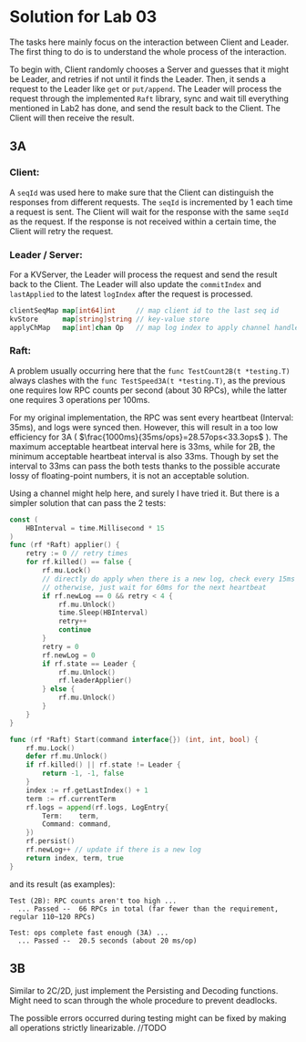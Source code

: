 # Solution for Lab 03

The tasks here mainly focus on the interaction between Client and Leader. The first thing to do is to understand the whole process of the interaction.

To begin with, Client randomly chooses a Server and guesses that it might be Leader, and retries if not until it finds the Leader. Then, it sends a request to the Leader like `get` or `put/append`. The Leader will process the request through the implemented `Raft` library, sync and wait till everything mentioned in Lab2 has done, and send the result back to the Client. The Client will then receive the result.

## 3A

### Client:

A `seqId` was used here to make sure that the Client can distinguish the responses from different requests. The `seqId` is incremented by 1 each time a request is sent. The Client will wait for the response with the same `seqId` as the request. If the response is not received within a certain time, the Client will retry the request.

### Leader / Server:

For a KVServer, the Leader will process the request and send the result back to the Client. The Leader will also update the `commitIndex` and `lastApplied` to the latest `logIndex` after the request is processed.

```go
clientSeqMap map[int64]int     // map client id to the last seq id	
kvStore      map[string]string // key-value store
applyChMap   map[int]chan Op   // map log index to apply channel handled from raft
```

### Raft:

A problem usually occurring here that the `func TestCount2B(t *testing.T)` always clashes with the `func TestSpeed3A(t *testing.T)`, as the previous one requires low RPC counts per second (about 30 RPCs), while the latter one requires 3 operations per 100ms.

For my original implementation, the RPC was sent every heartbeat (Interval: 35ms), and logs were synced then. However, this will result in a too low efficiency for 3A ( $\frac{1000ms}{35ms/ops}=28.57ops<33.3ops$ ). The maximum acceptable heartbeat interval here is 33ms, while for 2B, the minimum acceptable heartbeat interval is also 33ms. Though by set the interval to 33ms can pass the both tests thanks to the possible accurate lossy of floating-point numbers, it is not an acceptable solution.

Using a channel might help here, and surely I have tried it. But there is a simpler solution that can pass the 2 tests:

```go
const (
    HBInterval = time.Millisecond * 15
)
func (rf *Raft) applier() {
	retry := 0 // retry times
	for rf.killed() == false {
		rf.mu.Lock()
        // directly do apply when there is a new log, check every 15ms
        // otherwise, just wait for 60ms for the next heartbeat
		if rf.newLog == 0 && retry < 4 {
			rf.mu.Unlock()
			time.Sleep(HBInterval)
			retry++
			continue
		}
		retry = 0
		rf.newLog = 0
		if rf.state == Leader {
			rf.mu.Unlock()
			rf.leaderApplier()
		} else {
			rf.mu.Unlock()
		}
	}
}

func (rf *Raft) Start(command interface{}) (int, int, bool) {
	rf.mu.Lock()
	defer rf.mu.Unlock()
	if rf.killed() || rf.state != Leader {
		return -1, -1, false
	}
	index := rf.getLastIndex() + 1
	term := rf.currentTerm
	rf.logs = append(rf.logs, LogEntry{
		Term:    term,
		Command: command,
	})
	rf.persist()
	rf.newLog++ // update if there is a new log
	return index, term, true
}
```

and its result (as examples):

```
Test (2B): RPC counts aren't too high ...
  ... Passed --  66 RPCs in total (far fewer than the requirement, regular 110~120 RPCs)

Test: ops complete fast enough (3A) ...
  ... Passed --  20.5 seconds (about 20 ms/op)
```

## 3B

Similar to 2C/2D, just implement the Persisting and Decoding functions. Might need to scan through the whole procedure to prevent deadlocks.

The possible errors occurred during testing might can be fixed by making all operations strictly linearizable. //TODO